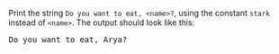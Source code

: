 
Print the string `Do you want to eat, <name>?`, using the constant `stark` instead of `<name>`. The output should look like this:

<pre class='hexlet-basics-output'>
Do you want to eat, Arya?
</pre>
